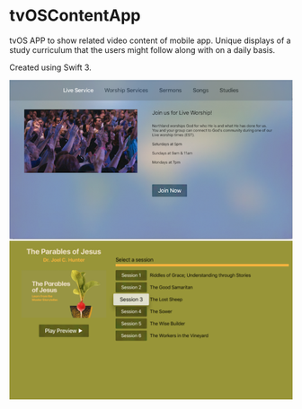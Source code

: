 # tvOSContentApp
tvOS APP to show related video content of mobile app. Unique displays of a study curriculum that the users might follow along with on a daily basis.

Created using Swift 3.


![Live](https://github.com/wiseguy16/tvOSContentApp/blob/master/tv-live.png)
![StudyView1](https://github.com/wiseguy16/tvOSContentApp/blob/master/tv-lost-sheep.png)
